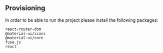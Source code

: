 ## Provisioning

In order to be able to run the project please install the following packages:

```
react-router-dom
@material-ui/icons
@material-ui/core 
fuse.js
react
```